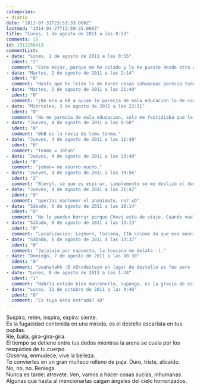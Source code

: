 ```yaml
---
categories:
- diario
date: "2011-07-31T23:53:33.000Z"
lastmod: "2014-04-27T13:59:35.000Z"
title: "Lunes, 1 de agosto de 2011 a las 0:53"
comments: 15
id: 1312156413
commentList:
- date: "Lunes, 1 de agosto de 2011 a las 0:55"
  ident: "2"
  comment: "Este mejor, porque me he colado y lo he puesto desde otra cuenta y tal."
- date: "Martes, 2 de agosto de 2011 a las 2:14"
  ident: "0"
  comment: "Hasta que he leido lo de hacer cosas inhumanas parecia todo tan angelical í¢â‚¬Â¢___í¢â‚¬Â¢ \nPero si te refieres solo a lujuria y no a matar ni nada de eso, guaaaaay xDDD\nPor cierto, es \"espirar\", expirar significa morirse -___-"
- date: "Martes, 2 de agosto de 2011 a las 21:49"
  ident: "0"
  comment: "¿No era a kB a quien le parecía de mala educación lo de corregir las faltas? Pregunto...\n\nPues a mí la parte que más me ha gustado es la de hacer cosas inhumanas xD"
- date: "Miércoles, 3 de agosto de 2011 a las 22:11"
  ident: "0"
  comment: "No me parecia de mala educacion, solo me fastidiaba que la gente fuese tan tikismikis con eso, ya sabes, cuando se ponen todos a la vez a decir \"me sangran los ojoooooos!!\", son bastante pesados con lo mismo una y otra vez. Y lo he corregido porque esta vez la cosa cambia de significado xD o sea, si huviese puesto por ejemplo \"desteyo\" en vez de \"destello\" no lo hubiera corregido porque aunque estuviese mal escrito se entenderia lo que quiere decir...\nQue raro, no te he visto antes por aqui ._."
- date: "Jueves, 4 de agosto de 2011 a las 8:50"
  ident: "0"
  comment: "@kB es la novia de temu tenma."
- date: "Jueves, 4 de agosto de 2011 a las 12:49"
  ident: "0"
  comment: "Tenma = Johan"
- date: "Jueves, 4 de agosto de 2011 a las 13:40"
  ident: "0"
  comment: "johan= me aburro mucho."
- date: "Jueves, 4 de agosto de 2011 a las 19:56"
  ident: "2"
  comment: "Blergh, sé que es espirar, simplemente se me deslizó el dedo al escribir. Están al lado.\nPD. No lo borraron snif."
- date: "Jueves, 4 de agosto de 2011 a las 21:42"
  ident: "0"
  comment: "querías mantener el anonimato, no? xD"
- date: "Sábado, 6 de agosto de 2011 a las 10:14"
  ident: "0"
  comment: "No lo pueden borrar porque Chevi esta de viaje. Cuando vuelva a mediados de Agosto lo hara"
- date: "Sábado, 6 de agosto de 2011 a las 13:13"
  ident: "0"
  comment: "Localización: Leghorn, Toscana, ITA \n\nme da que ese anónimo era Chevi.  xD"
- date: "Sábado, 6 de agosto de 2011 a las 13:37"
  ident: "0"
  comment: "Jajajaja por supuesto, la toscana me delata :(."
- date: "Domingo, 7 de agosto de 2011 a las 10:30"
  ident: "0"
  comment: "puahahahh :D xD\ndesteyo en lugar de destello es feo pero .. es economia lingí¼ística... xDDD"
- date: "Lunes, 8 de agosto de 2011 a las 1:34"
  ident: "1"
  comment: "Habría estado bien mantenerlo, supongo, es la gracia de este \"Diario\".\n Escribo de vez en cuando y creo que la forma en que lo hago es bastante característica. No será difícil saber cuándo algo es mío y cuando no xD Pero buéh, a lo hecho...pecho."
- date: "Lunes, 31 de octubre de 2011 a las 9:46"
  ident: "0"
  comment: "Es tuya esta entrada? xD"
---
```


Suspira, retén, inspira, expira: siente.  
Es la fugacidad contenida en una mirada, es el destello escarlata en tus pupilas.  
Ríe, baila, gira-gira-gira.  
El tiempo se detiene entre tus dedos mientras la arena se cuela por los resquicios de tu cuerpo.  
Observa, enmudece, vive la belleza.  
Te conviertes en un gran muñeco relleno de paja. Duro, triste, alicaído.  
No, no, no. Reniega.  
Nunca es tarde: atrévete. Ven, vamos a hacer cosas sucias, inhumanas. Algunas que hasta al mencionarlas caigan ángeles del cielo horrorizados.